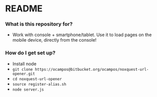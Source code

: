 # README #

### What is this repository for? ###

* Work with console + smartphone/tablet. Use it to load pages on the mobile device, directly from the console!

### How do I get set up? ###

* Install node
* `git clone https://ocampos@bitbucket.org/ocampos/noxquest-url-opener.git`
* `cd noxquest-url-opener`
* `source register-alias.sh`
* `node server.js`
